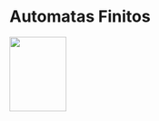 # Automatas Finitos

<img src="https://imgur.com/a/i6GNez2" width="100" height="132">
<blockquote class="imgur-embed-pub" lang="en" data-id="a/i6GNez2" data-context="false" ><a href="//imgur.com/a/i6GNez2"></a></blockquote><script async src="//s.imgur.com/min/embed.js" charset="utf-8"></script>
